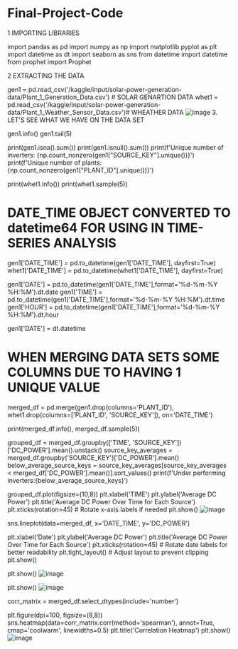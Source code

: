 
# Final-Project-Code
1 IMPORTING LIBRARIES

import pandas as pd
import numpy as np
import matplotlib.pyplot as plt
import datetime as dt
import seaborn as sns
from datetime import datetime
from prophet import Prophet

2 EXTRACTING THE DATA


gen1 = pd.read_csv('/kaggle/input/solar-power-generation-data/Plant_1_Generation_Data.csv') # SOLAR GENARTION DATA
whet1 = pd.read_csv('/kaggle/input/solar-power-generation-data/Plant_1_Weather_Sensor_Data.csv')# WHEATHER DATA
![image](https://github.com/user-attachments/assets/867566f5-e6bd-49d3-b40c-60bb98139b16)
3. LET'S SEE WHAT WE HAVE ON THE DATA SET


gen1.info()
gen1.tail(5)

print(gen1.isna().sum())
print(gen1.isnull().sum())
print(f'Unique number of inverters: {np.count_nonzero(gen1["SOURCE_KEY"].unique())}')
print(f'Unique number of plants: {np.count_nonzero(gen1["PLANT_ID"].unique())}')


print(whet1.info())
print(whet1.sample(5))


# DATE_TIME OBJECT CONVERTED TO datetime64 FOR USING IN TIME-SERIES ANALYSIS
gen1['DATE_TIME'] = pd.to_datetime(gen1['DATE_TIME'], dayfirst=True)
whet1['DATE_TIME'] = pd.to_datetime(whet1['DATE_TIME'], dayfirst=True)


gen1['DATE'] = pd.to_datetime(gen1['DATE_TIME'],format='%d-%m-%Y %H:%M').dt.date
gen1['TIME'] = pd.to_datetime(gen1['DATE_TIME'],format='%d-%m-%Y %H:%M').dt.time
gen1['HOUR'] = pd.to_datetime(gen1['DATE_TIME'],format='%d-%m-%Y %H:%M').dt.hour

gen1['DATE'] = dt.datetime



# WHEN MERGING DATA SETS SOME COLUMNS DUE TO HAVING 1 UNIQUE VALUE
merged_df = pd.merge(gen1.drop(columns='PLANT_ID'), whet1.drop(columns=['PLANT_ID', 'SOURCE_KEY']), on='DATE_TIME')

print(merged_df.info(), merged_df.sample(5))



grouped_df = merged_df.groupby(['TIME', 'SOURCE_KEY'])['DC_POWER'].mean().unstack()
source_key_averages = merged_df.groupby('SOURCE_KEY')['DC_POWER'].mean()
below_average_source_keys = source_key_averages[source_key_averages < merged_df['DC_POWER'].mean()].sort_values()
print(f'Under performing inverters:{below_average_source_keys}')


grouped_df.plot(figsize=(10,8))
plt.xlabel('TIME')
plt.ylabel('Average DC Power')
plt.title('Average DC Power Over Time for Each Source')
plt.xticks(rotation=45)  # Rotate x-axis labels if needed
plt.show()
![image](https://github.com/user-attachments/assets/d2586fec-987c-48f6-8aa8-88c9cbab995d)



sns.lineplot(data=merged_df, x='DATE_TIME', y='DC_POWER')

plt.xlabel('Date')
plt.ylabel('Average DC Power')
plt.title('Average DC Power Over Time for Each Source')
plt.xticks(rotation=45)  # Rotate date labels for better readability
plt.tight_layout()  # Adjust layout to prevent clipping
plt.show()

 
plt.show()
![image](https://github.com/user-attachments/assets/f251a929-21d9-4ae0-b128-7066faaf82a4)



 
plt.show()
![image](https://github.com/user-attachments/assets/c1796cea-67da-44d7-9ac0-889899192931)

corr_matrix = merged_df.select_dtypes(include='number')

plt.figure(dpi=100, figsize=(8,8))
sns.heatmap(data=corr_matrix.corr(method='spearman'), annot=True, cmap='coolwarm', linewidths=0.5)
plt.title('Correlation Heatmap')
plt.show()
![image](https://github.com/user-attachments/assets/1395d227-4322-4b0d-80f1-8b44924fda64)


